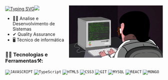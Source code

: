  [![Typing SVG](https://readme-typing-svg.demolab.com?font=Fira+Code&weight=600&size=30&duration=3000&pause=1000&color=523BF7&random=false&width=435&lines=Ol%C3%A1%2C+Bem+vindo(a))](https://git.io/typing-svg)<img src="https://media.giphy.com/media/hvRJCLFzcasrR4ia7z/giphy.gif" width="30"> 
<img width="300px" align="right" src="https://github.com/samuelaraujoc/samuelaraujoc/blob/main/dormrm.gif"></h1> 


<p align="center">
  
* 👨‍🎓 Analise e Desenvolvimento de Sistemas
* ✔ Quality Assurance
* 🖥️ Técnico de informática
  
  
 </p>
 
 ### 👩‍💻 Tecnologias e Ferramentas⚒️: 
<code><img width="40px" src="https://cdn.jsdelivr.net/gh/devicons/devicon/icons/javascript/javascript-original.svg" title = "JAVASCRIPT"/></code>
<code><img width="40px" src="https://cdn.jsdelivr.net/gh/devicons/devicon/icons/typescript/typescript-original.svg" title = "TypeScript"/></code>
<code><img width="40px" src="https://cdn.jsdelivr.net/gh/devicons/devicon/icons/html5/html5-original-wordmark.svg" title = "HTML5"/></code>
<code><img width="40px" src="https://cdn.jsdelivr.net/gh/devicons/devicon/icons/css3/css3-original-wordmark.svg" title = "CSS3"/></code>
<code><img width="40px" src="https://cdn.jsdelivr.net/gh/devicons/devicon/icons/git/git-original.svg" title = "GIT"/></code>
<code><img width="40px" src="https://cdn.jsdelivr.net/gh/devicons/devicon/icons/mysql/mysql-original.svg" title = "MYSQL"/></code>
<code><img width="40px" src="https://cdn.jsdelivr.net/gh/devicons/devicon/icons/react/react-original-wordmark.svg" title = "REACT"/></code>
<code><img width="40px" src="https://cdn.jsdelivr.net/gh/devicons/devicon@latest/icons/mongodb/mongodb-original-wordmark.svg" title = "MONGO"/></code>
          
 
